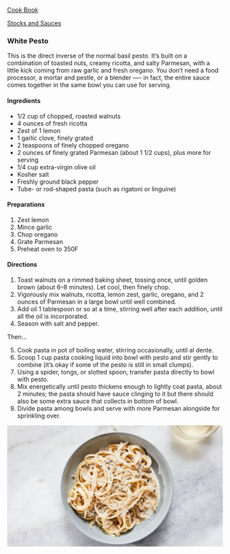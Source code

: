 [Cook Book](https://github.com/vmsmith/CookBook/blob/master/README.md)  

[Stocks and Sauces](https://github.com/vmsmith/CookBook/blob/master/sauces.md)  

### White Pesto  

This is the direct inverse of the normal basil pesto. It’s built on a combination of toasted nuts, creamy ricotta, and salty Parmesan, with a little kick coming from raw garlic and fresh oregano. You don’t need a food processor, a mortar and pestle, or a blender —- in fact, the entire sauce comes together in the same bowl you can use for serving.

#### Ingredients  

* 1/2 cup of chopped, roasted walnuts  
* 4 ounces of fresh ricotta  
* Zest of 1 lemon  
* 1 garlic clove, finely grated  
* 2 teaspoons of finely chopped oregano  
* 2 ounces of finely grated Parmesan (about 1 1/2 cups), plus more for serving  
* 1/4 cup extra-virgin olive oil    
* Kosher salt  
* Freshly ground black pepper  
* Tube- or rod-shaped pasta (such as rigatoni or linguine)  

#### Preparations  

1. Zest lemon  
2. Mince garlic  
3. Chop oregano  
4. Grate Parmesan  
5. Preheat oven to 350F

#### Directions    

1. Toast walnuts on a rimmed baking sheet, tossing once, until golden brown (about 6–8 minutes).  Let cool, then finely chop.      
2. Vigorously mix walnuts, ricotta, lemon zest, garlic, oregano, and 2 ounces of Parmesan in a large bowl until well combined.    
3. Add oil 1 tablespoon or so at a time, stirring well after each addition, until all the oil is incorporated. 
4. Season with salt and pepper.

Then...


5. Cook pasta in pot of boiling water, stirring occasionally, until al dente.  
6. Scoop 1 cup pasta cooking liquid into bowl with pesto and stir gently to combine (it’s okay if some of the pesto is still in small clumps).  
7. Using a spider, tongs, or slotted spoon, transfer pasta directly to bowl with pesto.  
8. Mix energetically until pesto thickens enough to lightly coat pasta, about 2 minutes; the pasta should have sauce clinging to it but there should also be some extra sauce that collects in bottom of bowl.  
9. Divide pasta among bowls and serve with more Parmesan alongside for sprinkling over.  

![White Pesto](https://github.com/vmsmith/CookBook/blob/master/graphics/white-pesto-pasta-1.jpg)
